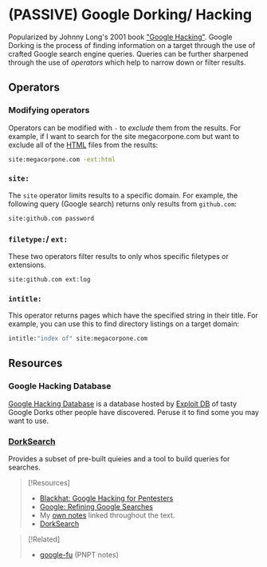 
# (PASSIVE) Google Dorking/ Hacking
Popularized by Johnny Long's 2001 book ["Google Hacking"](https://www.blackhat.com/presentations/bh-europe-05/BH_EU_05-Long.pdf).  Google Dorking is the process of finding information on a target through the use of crafted Google search engine queries. Queries can be further sharpened through the use of *operators* which help to narrow down or filter results.
## Operators
### Modifying operators
Operators can be modified with `-` to *exclude* them from the results. For example, if I want to search for the site megacorpone.com but want to exclude all of the [HTML](../../cybersecurity/bug-bounties/hackerone/hacker101/HTML.md) files from the results:
```bash
site:megacorpone.com -ext:html
```
### `site:`
The `site` operator limits results to a specific domain. For example, the following query (Google search) returns only results from `github.com`:
```bash
site:github.com password
```
### `filetype:`/  `ext:`
These two operators filter results to only whos specific filetypes or extensions.
```bash
site:github.com ext:log
```
### `intitle:`
This operator returns pages which have the specified string in their title. For example, you can use this to find directory listings on a target domain:
```bash
intitle:"index of" site:megacorpone.com
```
## Resources
### Google Hacking Database
[Google Hacking Database](https://www.exploit-db.com/google-hacking-database) is a database hosted by [Exploit DB](../../cybersecurity/TTPs/exploitation/tools/exploit-db.md) of tasty Google Dorks other people have discovered. Peruse it to find some you may want to use.
### [DorkSearch](https://dorksearch.com/)
Provides a subset of pre-built quieies and a tool to build queries for searches. 

> [!Resources]
> - [Blackhat: Google Hacking for Pentesters](https://www.blackhat.com/presentations/bh-europe-05/BH_EU_05-Long.pdf)
> - [Google: Refining Google Searches](https://support.google.com/websearch/answer/2466433?hl=en)
> - My [own notes](https://github.com/trshpuppy/obsidian-notes) linked throughout the text.
> - [DorkSearch](https://dorksearch.com/)

> [!Related]
> - [google-fu](../../PNPT/PEH/recon/google-fu.md) (PNPT notes)

